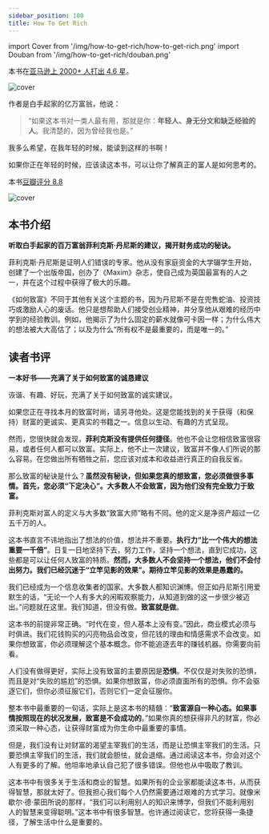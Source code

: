 ```yaml
---
sidebar_position: 100
title: How To Get Rich
---
```


import Cover from '/img/how-to-get-rich/how-to-get-rich.png'
import Douban from '/img/how-to-get-rich/douban.png'

本书在[亚马逊上 2000+ 人打出 4.6 星](https://www.amazon.com/How-Get-Rich-Greatest-Entrepreneurs/dp/1591842719)。

<img src={Cover} alt="cover" style={{width:300}} />


作者是白手起家的亿万富翁，他说：

> “如果这本书对一类人最有用，那就是你：**年轻人、身无分文和缺乏经验的人**。我清楚的，因为曾经我也是。”

我多么希望，在我年轻的时候，能读到这样的书啊！

如果你正在年轻的时候，应该读这本书，可以让你了解真正的富人是如何思考的。

本书[豆瓣评分 8.8](https://book.douban.com/subject/6762560/)

<img src={Douban} alt="cover" style={{width:700}} />

## 本书介绍

**听取白手起家的百万富翁菲利克斯·丹尼斯的建议，揭开财务成功的秘诀。**

菲利克斯·丹尼斯是证明人们错误的专家。他从没有家庭资金的大学辍学生开始，创建了一个出版帝国，创办了《Maxim》杂志，使自己成为英国最富有的人之一，并在这个过程中获得了极大的乐趣。

《如何致富》不同于其他有关这个主题的书，因为丹尼斯不是在兜售蛇油、投资技巧或激励人心的废话。他只是想帮助人们接受创业精神，并分享他从艰难的经历中学到的经验教训。例如，他揭示了为什么固定的薪水就像可卡因一样；为什么伟大的想法被大大高估了；以及为什么“所有权不是最重要的，而是唯一的。”


## 读者书评

**一本好书——充满了关于如何致富的诚恳建议**

诙谐、有趣、好玩，充满了关于如何致富的诚实建议。

如果您正在寻找本月的致富时尚，请另寻他处。这是您能找到的关于获得（和保持）财富的更诚实、更真实的书籍之一。信息以生动、有趣的方式呈现。

然而，您很快就会发现，**菲利克斯没有提供任何捷径**。他也不会让您相信致富很容易，或者任何人都可以致富。实际上，他不止一次建议，致富并不像人们所说的那么容易。在您做出所有牺牲之前，您应该对成本和收益进行真正的自我反省。

那么致富的秘诀是什么？**虽然没有秘诀，但如果您真的想致富，您必须做很多事情。首先，您必须“下定决心”。大多数人不会致富，因为他们没有完全致力于致富。**

菲利克斯对富人的定义与大多数“致富大师”略有不同。他的定义是净资产超过一亿五千万的人。

这本书直言不讳地指出了想法的价值，想法并不重要。**执行力“比一个伟大的想法重要一千倍”**。日复一日地坚持下去，努力工作，坚持一个想法，直到它成功，这些都是可以让任何人致富的特质。**然而，大多数人不会坚持一个想法，他们不会付出努力。我们已经沉迷于“立竿见影的效果”。期待立竿见影的效果是愚蠢的。**

我们已经成为一个信息收集者的国家。大多数人都知识渊博。但正如丹尼斯引用爱默生的话，“无论一个人有多大的闲暇观察能力，从知道到做的这一步很少被迈出。”问题就在这里。我们知道，但没有做。**致富就是做**。

这本书的前提非常正确。“时代在变，但人基本上没有变。”因此，商业模式必须与时俱进。我们花钱购买的闪亮物品会改变，但花钱的理由和情感需求不会改变。如果你想致富，你必须理解这个基本概念。你不能追逐去年的赚钱机器。你需要向前看。

人们没有做得更好，实际上没有致富的主要原因是**恐惧**。不仅仅是对失败的恐惧，而且是对“失败的尴尬”的恐惧。如果你想致富，你必须直面所有的恐惧。你不会驱逐它们，但你必须征服它们，否则它们一定会征服你。

整本书中最重要的一句话，实际上是这本书的精髓：“**致富源自一种心态。如果事情按照现在的状况发展，致富是不会成功的**。”如果你真的想获得非凡的财富，你必须采取一种心态，让获得财富成为你生命中最重要的事情。

但是，我们没有让对财富的渴望主宰我们的生活，而是让恐惧主宰我们的生活。只要恐惧主宰我们的生活，我们就会胆怯，就会退缩。通过阅读这本书，你会对这个人有更多的了解。他坦率地承认自己犯了很多错误。但他也从中吸取了教训。

这本书中有很多关于生活和商业的智慧。如果所有的企业家都能读这本书，从而获得智慧，那就太好了。但我担心我们每个人仍然需要通过艰难的方式学习。就像米歇尔·德·蒙田所说的那样，“我们可以利用别人的知识来博学，但我们不能利用别人的智慧来变得聪明。”这本书中有很多智慧。也许通过阅读它，您将获得一条捷径，了解生活中什么是重要的。




